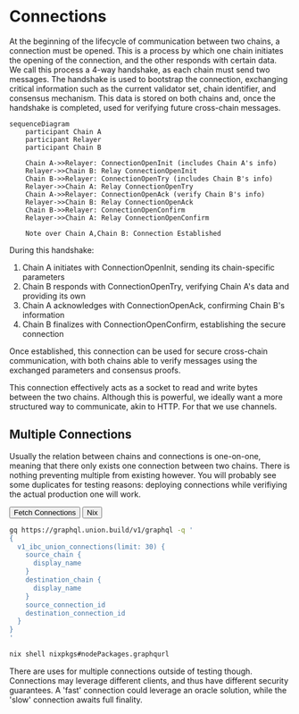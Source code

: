 # Connections

At the beginning of the lifecycle of communication between two chains, a connection must be opened. This is a process by which one chain initiates the opening of the connection, and the other responds with certain data. We call this process a 4-way handshake, as each chain must send two messages. The handshake is used to bootstrap the connection, exchanging critical information such as the current validator set, chain identifier, and consensus mechanism. This data is stored on both chains and, once the handshake is completed, used for verifying future cross-chain messages.

```mermaid
sequenceDiagram
    participant Chain A
    participant Relayer
    participant Chain B

    Chain A->>Relayer: ConnectionOpenInit (includes Chain A's info)
    Relayer->>Chain B: Relay ConnectionOpenInit
    Chain B->>Relayer: ConnectionOpenTry (includes Chain B's info)
    Relayer->>Chain A: Relay ConnectionOpenTry
    Chain A->>Relayer: ConnectionOpenAck (verify Chain B's info)
    Relayer->>Chain B: Relay ConnectionOpenAck
    Chain B->>Relayer: ConnectionOpenConfirm
    Relayer->>Chain A: Relay ConnectionOpenConfirm

    Note over Chain A,Chain B: Connection Established
```

During this handshake:

1. Chain A initiates with ConnectionOpenInit, sending its chain-specific parameters
1. Chain B responds with ConnectionOpenTry, verifying Chain A's data and providing its own
1. Chain A acknowledges with ConnectionOpenAck, confirming Chain B's information
1. Chain B finalizes with ConnectionOpenConfirm, establishing the secure connection

Once established, this connection can be used for secure cross-chain communication, with both chains able to verify messages using the exchanged parameters and consensus proofs.

This connection effectively acts as a socket to read and write bytes between the two chains. Although this is powerful, we ideally want a more structured way to communicate, akin to HTTP. For that we use channels.

## Multiple Connections

Usually the relation between chains and connections is one-on-one, meaning that there only exists one connection between two chains. There is nothing preventing multiple from existing however. You will probably see some duplicates for testing reasons: deploying connections while verifiying the actual production one will work.

<div class="tab">
  <button class="tablinks" onclick="openTab(event, 'Command')">Fetch Connections</button>
  <button class="tablinks" onclick="openTab(event, 'Nix')">Nix</button>
</div>

<div id="Command" class="tabcontent">

```bash
gq https://graphql.union.build/v1/graphql -q '
{
  v1_ibc_union_connections(limit: 30) {
    source_chain {
      display_name
    }
    destination_chain {
      display_name
    }
    source_connection_id
    destination_connection_id
  }
}
'
```

</div>

<div id="Nix" class="tabcontent">

```bash
nix shell nixpkgs#nodePackages.graphqurl
```

</div>

There are uses for multiple connections outside of testing though. Connections may leverage different clients, and thus have different security guarantees. A 'fast' connection could leverage an oracle solution, while the 'slow' connection awaits full finality.
